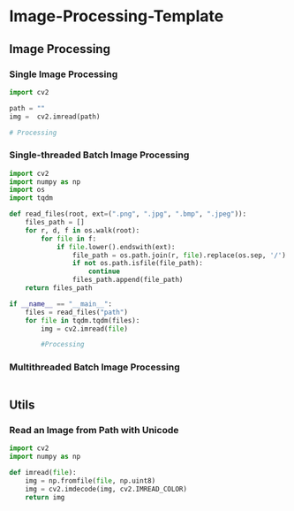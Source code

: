# Image-Processing-Template

## Image Processing

### Single Image Processing

```python
import cv2

path = ""
img =  cv2.imread(path)

# Processing
```

### Single-threaded Batch Image Processing

```python
import cv2
import numpy as np
import os
import tqdm

def read_files(root, ext=(".png", ".jpg", ".bmp", ".jpeg")):
    files_path = []
    for r, d, f in os.walk(root):
        for file in f:
            if file.lower().endswith(ext):
                file_path = os.path.join(r, file).replace(os.sep, '/')
                if not os.path.isfile(file_path):
                    continue
                files_path.append(file_path)
    return files_path

if __name__ == "__main__":
    files = read_files("path")
    for file in tqdm.tqdm(files):
        img = cv2.imread(file)

        #Processing
```


### Multithreaded Batch Image Processing

```python

```


## Utils

### Read an Image from Path with Unicode 
```python
import cv2
import numpy as np

def imread(file):
    img = np.fromfile(file, np.uint8)
    img = cv2.imdecode(img, cv2.IMREAD_COLOR)
    return img
```
